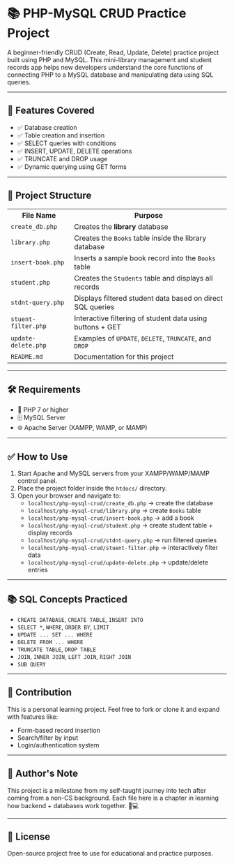 

  <h1>📚 PHP-MySQL CRUD Practice Project</h1>

  <p>A beginner-friendly CRUD (Create, Read, Update, Delete) practice project built using PHP and MySQL. This mini-library management and student records app helps new developers understand the core functions of connecting PHP to a MySQL database and manipulating data using SQL queries.</p>

  <hr>

  <h2>🚀 Features Covered</h2>
  <ul>
    <li>✅ Database creation</li>
    <li>✅ Table creation and insertion</li>
    <li>✅ SELECT queries with conditions</li>
    <li>✅ INSERT, UPDATE, DELETE operations</li>
    <li>✅ TRUNCATE and DROP usage</li>
    <li>✅ Dynamic querying using GET forms</li>
  </ul>

  <hr>

  <h2>📁 Project Structure</h2>
  <table>
    <tr>
      <th>File Name</th>
      <th>Purpose</th>
    </tr>
    <tr>
      <td><code>create_db.php</code></td>
      <td>Creates the <strong>library</strong> database</td>
    </tr>
    <tr>
      <td><code>library.php</code></td>
      <td>Creates the <code>Books</code> table inside the library database</td>
    </tr>
    <tr>
      <td><code>insert-book.php</code></td>
      <td>Inserts a sample book record into the <code>Books</code> table</td>
    </tr>
    <tr>
      <td><code>student.php</code></td>
      <td>Creates the <code>Students</code> table and displays all records</td>
    </tr>
    <tr>
      <td><code>stdnt-query.php</code></td>
      <td>Displays filtered student data based on direct SQL queries</td>
    </tr>
    <tr>
      <td><code>stuent-filter.php</code></td>
      <td>Interactive filtering of student data using buttons + GET</td>
    </tr>
    <tr>
      <td><code>update-delete.php</code></td>
      <td>Examples of <code>UPDATE</code>, <code>DELETE</code>, <code>TRUNCATE</code>, and <code>DROP</code></td>
    </tr>
    <tr>
      <td><code>README.md</code></td>
      <td>Documentation for this project</td>
    </tr>
  </table>

  <hr>

  <h2>🛠 Requirements</h2>
  <ul>
    <li>🐘 PHP 7 or higher</li>
    <li>🗄️ MySQL Server</li>
    <li>🌐 Apache Server (XAMPP, WAMP, or MAMP)</li>
  </ul>

  <hr>

  <h2>✅ How to Use</h2>
  <ol>
    <li>Start Apache and MySQL servers from your XAMPP/WAMP/MAMP control panel.</li>
    <li>Place the project folder inside the <code>htdocs/</code> directory.</li>
    <li>Open your browser and navigate to:
      <ul>
        <li><code>localhost/php-mysql-crud/create_db.php</code> → create the database</li>
        <li><code>localhost/php-mysql-crud/library.php</code> → create <code>Books</code> table</li>
        <li><code>localhost/php-mysql-crud/insert-book.php</code> → add a book</li>
        <li><code>localhost/php-mysql-crud/student.php</code> → create student table + display records</li>
        <li><code>localhost/php-mysql-crud/stdnt-query.php</code> → run filtered queries</li>
        <li><code>localhost/php-mysql-crud/stuent-filter.php</code> → interactively filter data</li>
        <li><code>localhost/php-mysql-crud/update-delete.php</code> → update/delete entries</li>
      </ul>
    </li>
  </ol>

  <hr>

  <h2>📚 SQL Concepts Practiced</h2>
  <ul>
    <li><code>CREATE DATABASE</code>, <code>CREATE TABLE</code>, <code>INSERT INTO</code></li>
    <li><code>SELECT *</code>, <code>WHERE</code>, <code>ORDER BY</code>, <code>LIMIT</code></li>
    <li><code>UPDATE ... SET ... WHERE</code></li>
    <li><code>DELETE FROM ... WHERE</code></li>
    <li><code>TRUNCATE TABLE</code>, <code>DROP TABLE</code></li>
    <li><code>JOIN</code>, <code>INNER JOIN</code>, <code>LEFT JOIN</code>, <code>RIGHT JOIN</code></li>
    <li><code>SUB QUERY</code></li>

  </ul>

  <hr>

  <h2>🤝 Contribution</h2>
  <p>This is a personal learning project. Feel free to fork or clone it and expand with features like:</p>
  <ul>
    <li>Form-based record insertion</li>
    <li>Search/filter by input</li>
    <li>Login/authentication system</li>
  </ul>

  <hr>

  <h2>🧠 Author's Note</h2>
  <p>This project is a milestone from my self-taught journey into tech after coming from a non-CS background. Each file here is a chapter in learning how backend + databases work together. 💪💻</p>

  <hr>

  <h2>📝 License</h2>
  <p>Open-source project free to use for educational and practice purposes.</p>
